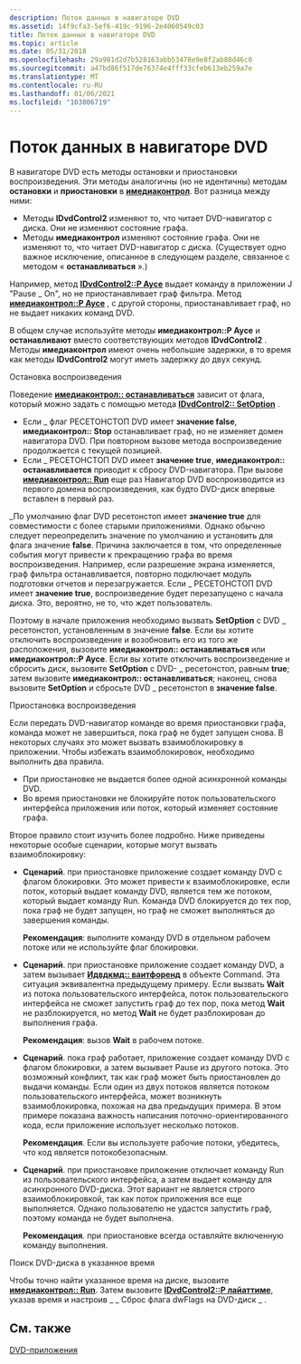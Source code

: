 ```yaml
---
description: Поток данных в навигаторе DVD
ms.assetid: 14f9cfa3-5ef6-419c-9196-2e4060549c03
title: Поток данных в навигаторе DVD
ms.topic: article
ms.date: 05/31/2018
ms.openlocfilehash: 29a981d2d7b528163abb53478e9e8f2ab88d46c0
ms.sourcegitcommit: a47bd86f517de76374e4fff33cfeb613eb259a7e
ms.translationtype: MT
ms.contentlocale: ru-RU
ms.lasthandoff: 01/06/2021
ms.locfileid: "103806719"
---
```

# <a name="data-flow-in-the-dvd-navigator"></a>Поток данных в навигаторе DVD

В навигаторе DVD есть методы остановки и приостановки воспроизведения. Эти методы аналогичны (но не идентичны) методам **остановки** и **приостановки** в [**имедиаконтрол**](/windows/desktop/api/Control/nn-control-imediacontrol). Вот разница между ними:

-   Методы **IDvdControl2** изменяют то, что читает DVD-навигатор с диска. Они не изменяют состояние графа.
-   Методы **имедиаконтрол** изменяют состояние графа. Они не изменяют то, что читает DVD-навигатор с диска. (Существует одно важное исключение, описанное в следующем разделе, связанное с методом « **останавливаться** ».)

Например, метод [**IDvdControl2::P Аусе**](/windows/desktop/api/Strmif/nf-strmif-idvdcontrol2-pause) выдает команду в приложении J "Pause \_ On", но не приостанавливает граф фильтра. Метод [**имедиаконтрол::P Аусе**](/windows/desktop/api/Control/nf-control-imediacontrol-pause) , с другой стороны, приостанавливает граф, но не выдает никаких команд DVD.

В общем случае используйте методы **имедиаконтрол::P Аусе** и **останавливают** вместо соответствующих методов **IDvdControl2** . Методы **имедиаконтрол** имеют очень небольшие задержки, в то время как методы **IDvdControl2** могут иметь задержку до двух секунд.

Остановка воспроизведения

Поведение [**имедиаконтрол:: останавливаться**](/windows/desktop/api/Control/nf-control-imediacontrol-stop) зависит от флага, который можно задать с помощью метода [**IDvdControl2:: SetOption**](/windows/desktop/api/Strmif/nf-strmif-idvdcontrol2-setoption) .

-   Если \_ флаг РЕСЕТОНСТОП DVD имеет **значение false**, **имедиаконтрол:: Stop** останавливает граф, но не изменяет домен навигатора DVD. При повторном вызове метода воспроизведение продолжается с текущей позицией.
-   Если \_ РЕСЕТОНСТОП DVD имеет **значение true**, **имедиаконтрол:: останавливается** приводит к сбросу DVD-навигатора. При вызове [**имедиаконтрол:: Run**](/windows/desktop/api/Control/nf-control-imediacontrol-run) еще раз Навигатор DVD воспроизводится из первого домена воспроизведения, как будто DVD-диск впервые вставлен в первый раз.

\_По умолчанию флаг DVD ресетонстоп имеет **значение true** для совместимости с более старыми приложениями. Однако обычно следует переопределить значение по умолчанию и установить для флага значение **false**. Причина заключается в том, что определенные события могут привести к прекращению графа во время воспроизведения. Например, если разрешение экрана изменяется, граф фильтра останавливается, повторно подключает модуль подготовки отчетов и перезагружается. Если \_ РЕСЕТОНСТОП DVD имеет **значение true**, воспроизведение будет перезапущено с начала диска. Это, вероятно, не то, что ждет пользователь.

Поэтому в начале приложения необходимо вызвать **SetOption** с DVD \_ ресетонстоп, установленным в значение **false**. Если вы хотите отключить воспроизведение и возобновить его из того же расположения, вызовите **имедиаконтрол:: останавливаться** или **имедиаконтрол::P Аусе**. Если вы хотите отключить воспроизведение и сбросить диск, вызовите **SetOption** с DVD- \_ ресетонстоп, равным **true**; затем вызовите **имедиаконтрол:: останавливаться**; наконец, снова вызовите **SetOption** и сбросьте DVD \_ ресетонстоп в **значение false**.

Приостановка воспроизведения

Если передать DVD-навигатор команде во время приостановки графа, команда может не завершиться, пока граф не будет запущен снова. В некоторых случаях это может вызвать взаимоблокировку в приложении. Чтобы избежать взаимоблокировок, необходимо выполнить два правила.

-   При приостановке не выдается более одной асинхронной команды DVD.
-   Во время приостановки не блокируйте поток пользовательского интерфейса приложения или поток, который изменяет состояние графа.

Второе правило стоит изучить более подробно. Ниже приведены некоторые особые сценарии, которые могут вызвать взаимоблокировку:

-   **Сценарий**. при приостановке приложение создает команду DVD с флагом блокировки. Это может привести к взаимоблокировке, если поток, который выдает команду DVD, является тем же потоком, который выдает команду Run. Команда DVD блокируется до тех пор, пока граф не будет запущен, но граф не сможет выполняться до завершения команды.

    **Рекомендация**: выполните команду DVD в отдельном рабочем потоке или не используйте флаг блокировки.

-   **Сценарий**. при приостановке приложение создает команду DVD, а затем вызывает [**Идвдкмд:: ваитфоренд**](/windows/desktop/api/Strmif/nf-strmif-idvdcmd-waitforend) в объекте Command. Эта ситуация эквивалентна предыдущему примеру. Если вызвать **Wait** из потока пользовательского интерфейса, поток пользовательского интерфейса не сможет запустить граф до тех пор, пока метод **Wait** не разблокируется, но метод **Wait** не будет разблокирован до выполнения графа.

    **Рекомендация**: вызов **Wait** в рабочем потоке.

-   **Сценарий**. пока граф работает, приложение создает команду DVD с флагом блокировки, а затем вызывает Pause из другого потока. Это возможный конфликт, так как граф может быть приостановлен до выдачи команды. Если один из двух потоков является потоком пользовательского интерфейса, может возникнуть взаимоблокировка, похожая на два предыдущих примера. В этом примере показана важность написания поточно-ориентированного кода, если приложение использует несколько потоков.

    **Рекомендация**. Если вы используете рабочие потоки, убедитесь, что код является потокобезопасным.

-   **Сценарий**. при приостановке приложение отключает команду Run из пользовательского интерфейса, а затем выдает команду для асинхронного DVD-диска. Этот вариант не является строго взаимоблокировкой, так как поток приложения все еще выполняется. Однако пользователю не удастся запустить граф, поэтому команда не будет выполнена.

    **Рекомендация**. при приостановке всегда оставляйте включенную команду выполнения.

Поиск DVD-диска в указанное время

Чтобы точно найти указанное время на диске, вызовите [**имедиаконтрол:: Run**](/windows/desktop/api/Control/nf-control-imediacontrol-run). Затем вызовите [**IDvdControl2::P лайаттиме**](/windows/desktop/api/Strmif/nf-strmif-idvdcontrol2-playattime), указав время и настроив  \_ \_ Сброс флага dwFlags на DVD-диск \_ .

## <a name="related-topics"></a>См. также

<dl> <dt>

[DVD-приложения](dvd-applications.md)
</dt> </dl>

 

 




